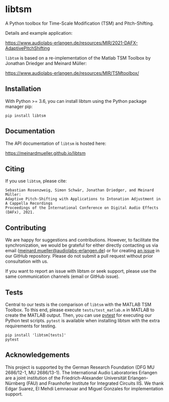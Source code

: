 # libtsm

A Python toolbox for Time-Scale Modification (TSM) and Pitch-Shifting.

Details and example application:

https://www.audiolabs-erlangen.de/resources/MIR/2021-DAFX-AdaptivePitchShifting

`libtsm` is based on a re-implementation of the Matlab TSM Toolbox by Jonathan Driedger and Meinard Müller:

https://www.audiolabs-erlangen.de/resources/MIR/TSMtoolbox/


## Installation

With Python >= 3.6, you can install libtsm using the Python package manager pip:

```
pip install libtsm
```

## Documentation

The API documentation of `libtsm` is hosted here:

https://meinardmueller.github.io/libtsm

## Citing

If you use `libtsm`, please cite:

```
Sebastian Rosenzweig, Simon Schwär, Jonathan Driedger, and Meinard Müller:
Adaptive Pitch-Shifting with Applications to Intonation Adjustment in A Cappella Recordings
Proceedings of the International Conference on Digital Audio Effects (DAFx), 2021.
```

## Contributing

We are happy for suggestions and contributions. However, to facilitate the synchronization, we would be grateful for either directly contacting us via email (meinard.mueller@audiolabs-erlangen.de) or for creating [an issue](https://github.com/meinardmueller/libtsm/issues) in our GitHub repository. Please do not submit a pull request without prior consultation with us.

If you want to report an issue with libtsm or seek support, please use the same communication channels (email or GitHub issue).

## Tests

Central to our tests is the comparison of `libtsm` with the MATLAB TSM Toolbox.
To this end, please execute `tests/test_matlab.m` in MATLAB to create the MATLAB output.
Then, you can use [pytest](https://pytest.org) for executing our Python test scripts. `pytest` is available when installing libtsm with the extra requirements for testing.

```
pip install 'libtsm[tests]'
pytest
```

## Acknowledgements

This project is supported by the German Research Foundation (DFG MU 2686/12-1, MU 2686/13-1).
The International Audio Laboratories Erlangen are a joint institution of the Friedrich-Alexander Universität Erlangen-Nürnberg (FAU) and Fraunhofer Institute for Integrated Circuits IIS. We thank Edgar Suarez, El Mehdi Lemnaouar and Miguel Gonzales for implementation support.
